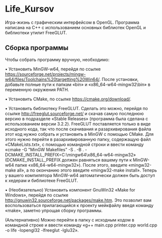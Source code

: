 # Life_Kursov

Игра-жизнь с графическим интерфейсом в OpenGL. Программа написана на C++ с использованием основных библиотек OpenGL и библиотеки утилит FreeGLUT.

## Сборка программы

Чтобы собрать программу вручную, необходимо:

•	Установить MinGW-w64, перейдя по ссылке https://sourceforge.net/projects/mingw-w64/files/Toolchains%20targetting%20Win64/. После установки, добавьте полные пути к папкам «bin» и «x86_64-w64-mingw32\bin» в переменную окружения PATH.

•	Установить CMake, по ссылке https://cmake.org/download/.

•	Установить библиотеку FreeGLUT. Сделать это можно, перейдя по ссылке http://freeglut.sourceforge.net/ и скачав самую последнюю версию в подразделе «Stable Releases» (программа была сделана с использованием версии 3.2.2). FreeGLUT поставляется только в виде исходного кода, так что после скачивания и разархивирования файла этот код нужно собрать и установить в MinGW с помощью CMake. Для этого нужно перейти в разархивированную папку, содержащую файл «CMakeLists.txt», с помощью командной строки и ввести команду «cmake -G "MinGW Makefiles" -S . -B . -DCMAKE_INSTALL_PREFIX=C:\mingw64\x86_64-w64-mingw32» (DCMAKE_INSTALL_PREFIX должен равняться вашему пути к MinGW-w64 папке «x86_64-w64-mingw32»). После этого, введите «mingw32-make all», а по окончанию этого введите «mingw32-make install». Теперь у вашего компилятора MinGW-w64 автоматически должен быть доступ к хедерам и библиотеке FreeGLUT.

•	(Необязательно) Установить компонент GnuWin32 «Make for Windows», перейдя по ссылке http://gnuwin32.sourceforge.net/packages/make.htm. Это позволит вам воспользоваться прилагающийся к проекту мейкфайлу введя команду «make», заметно упрощая сборку программы.

  (Альтернативно) Можно перейти в папку с исходным кодом в командной строке и ввести команду «g++ main.cpp printer.cpp world.cpp -o life -lopengl32 -lfreeglut -lglu32».
